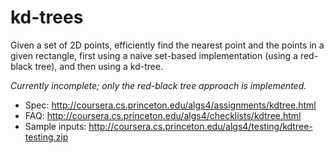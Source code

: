 kd-trees
========

Given a set of 2D points, efficiently find the nearest point and the points in a given rectangle, first using a naive
set-based implementation (using a red-black tree), and then using a kd-tree.

*Currently incomplete; only the red-black tree approach is implemented.*

* Spec: http://coursera.cs.princeton.edu/algs4/assignments/kdtree.html
* FAQ: http://coursera.cs.princeton.edu/algs4/checklists/kdtree.html
* Sample inputs: http://coursera.cs.princeton.edu/algs4/testing/kdtree-testing.zip
